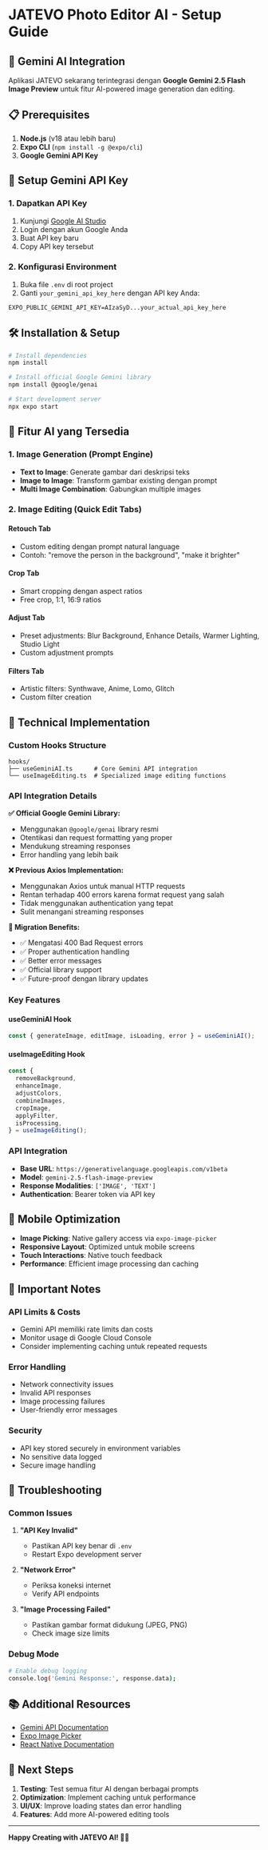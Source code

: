 # JATEVO Photo Editor AI - Setup Guide

## 🚀 Gemini AI Integration

Aplikasi JATEVO sekarang terintegrasi dengan **Google Gemini 2.5 Flash Image Preview** untuk fitur AI-powered image generation dan editing.

## 📋 Prerequisites

1. **Node.js** (v18 atau lebih baru)
2. **Expo CLI** (`npm install -g @expo/cli`)
3. **Google Gemini API Key**

## 🔑 Setup Gemini API Key

### 1. Dapatkan API Key

1. Kunjungi [Google AI Studio](https://makersuite.google.com/app/apikey)
2. Login dengan akun Google Anda
3. Buat API key baru
4. Copy API key tersebut

### 2. Konfigurasi Environment

1. Buka file `.env` di root project
2. Ganti `your_gemini_api_key_here` dengan API key Anda:

```env
EXPO_PUBLIC_GEMINI_API_KEY=AIzaSyD...your_actual_api_key_here
```

## 🛠️ Installation & Setup

```bash
# Install dependencies
npm install

# Install official Google Gemini library
npm install @google/genai

# Start development server
npx expo start
```

## 🎨 Fitur AI yang Tersedia

### 1. **Image Generation (Prompt Engine)**

- **Text to Image**: Generate gambar dari deskripsi teks
- **Image to Image**: Transform gambar existing dengan prompt
- **Multi Image Combination**: Gabungkan multiple images

### 2. **Image Editing (Quick Edit Tabs)**

#### **Retouch Tab**

- Custom editing dengan prompt natural language
- Contoh: "remove the person in the background", "make it brighter"

#### **Crop Tab**

- Smart cropping dengan aspect ratios
- Free crop, 1:1, 16:9 ratios

#### **Adjust Tab**

- Preset adjustments: Blur Background, Enhance Details, Warmer Lighting, Studio Light
- Custom adjustment prompts

#### **Filters Tab**

- Artistic filters: Synthwave, Anime, Lomo, Glitch
- Custom filter creation

## 🔧 Technical Implementation

### Custom Hooks Structure

```
hooks/
├── useGeminiAI.ts      # Core Gemini API integration
└── useImageEditing.ts  # Specialized image editing functions
```

### API Integration Details

**✅ Official Google Gemini Library:**

- Menggunakan `@google/genai` library resmi
- Otentikasi dan request formatting yang proper
- Mendukung streaming responses
- Error handling yang lebih baik

**❌ Previous Axios Implementation:**

- Menggunakan Axios untuk manual HTTP requests
- Rentan terhadap 400 errors karena format request yang salah
- Tidak menggunakan authentication yang tepat
- Sulit menangani streaming responses

**🔄 Migration Benefits:**

- ✅ Mengatasi 400 Bad Request errors
- ✅ Proper authentication handling
- ✅ Better error messages
- ✅ Official library support
- ✅ Future-proof dengan library updates

### Key Features

#### **useGeminiAI Hook**

```typescript
const { generateImage, editImage, isLoading, error } = useGeminiAI();
```

#### **useImageEditing Hook**

```typescript
const {
  removeBackground,
  enhanceImage,
  adjustColors,
  combineImages,
  cropImage,
  applyFilter,
  isProcessing,
} = useImageEditing();
```

### API Integration

- **Base URL**: `https://generativelanguage.googleapis.com/v1beta`
- **Model**: `gemini-2.5-flash-image-preview`
- **Response Modalities**: `['IMAGE', 'TEXT']`
- **Authentication**: Bearer token via API key

## 📱 Mobile Optimization

- **Image Picking**: Native gallery access via `expo-image-picker`
- **Responsive Layout**: Optimized untuk mobile screens
- **Touch Interactions**: Native touch feedback
- **Performance**: Efficient image processing dan caching

## 🚨 Important Notes

### API Limits & Costs

- Gemini API memiliki rate limits dan costs
- Monitor usage di Google Cloud Console
- Consider implementing caching untuk repeated requests

### Error Handling

- Network connectivity issues
- Invalid API responses
- Image processing failures
- User-friendly error messages

### Security

- API key stored securely in environment variables
- No sensitive data logged
- Secure image handling

## 🐛 Troubleshooting

### Common Issues

1. **"API Key Invalid"**

   - Pastikan API key benar di `.env`
   - Restart Expo development server

2. **"Network Error"**

   - Periksa koneksi internet
   - Verify API endpoints

3. **"Image Processing Failed"**
   - Pastikan gambar format didukung (JPEG, PNG)
   - Check image size limits

### Debug Mode

```bash
# Enable debug logging
console.log('Gemini Response:', response.data);
```

## 📚 Additional Resources

- [Gemini API Documentation](https://ai.google.dev/docs)
- [Expo Image Picker](https://docs.expo.dev/versions/latest/sdk/imagepicker/)
- [React Native Documentation](https://reactnative.dev/docs/getting-started)

## 🎯 Next Steps

1. **Testing**: Test semua fitur AI dengan berbagai prompts
2. **Optimization**: Implement caching untuk performance
3. **UI/UX**: Improve loading states dan error handling
4. **Features**: Add more AI-powered editing tools

---

**Happy Creating with JATEVO AI! 🎨🤖**
